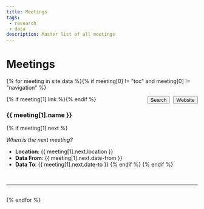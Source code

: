 ```yaml
---
title: Meetings
tags: 
 - research
 - data
description: Master list of all meetings
---
```


# Meetings


{% for meeting in site.data %}{% if meeting[0] != "toc" and meeting[0] != "navigation" %}

{% if meeting[1].link %}<a href="{{ meeting[1].link }}" target="_blank"><button style="float:right" class="btn btn-sm btn-primary">Website</button></a>{% endif %}<a target="_blank" href="{{ site.tag_search_endpoint }}{{ meeting[1].name }}"><button style="float:right; margin-right:10px; margin-bottom:20px" class="btn btn-sm btn-primary">Search</button></a>

<h3>{{ meeting[1].name }}</h3>

{% if meeting[1].next %}<p style="font-style:italic">When is the next meeting?</p>
 - **Location**: {{ meeting[1].next.location }}
 - **Data From**: {{ meeting[1].next.date-from }}
 - **Data To**: {{ meeting[1].next.date-to }}
{% endif %}
{% endif %}

<br>
<hr>
<br>{% endfor %}
